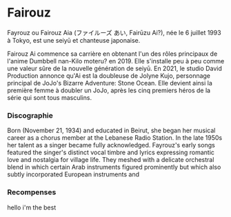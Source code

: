 # Fairouz

Fayrouz ou Fairouz Aia (ファイルーズ あい, Fairūzu Ai?), née le 6 juillet 1993 à Tokyo, est une seiyū et chanteuse japonaise.

Fairouz Ai commence sa carrière en obtenant l'un des rôles principaux de l'anime Dumbbell nan-Kilo moteru? en 2019. Elle s'installe peu à peu comme une valeur sûre de la nouvelle génération de seiyū. En 2021, le studio David Production annonce qu'Ai est la doubleuse de Jolyne Kujo, personnage principal de JoJo's Bizarre Adventure: Stone Ocean. Elle devient ainsi la première femme à doubler un JoJo, après les cinq premiers héros de la série qui sont tous masculins. 

### Discographie

Born (November 21, 1934) and educated in Beirut, she began her musical career as a chorus member at the Lebanese Radio Station. In the late 1950s her talent as a singer became fully acknowledged.
Fayrouz's early songs featured the singer's distinct vocal timbre and lyrics expressing romantic love and nostalgia for village life. They meshed with a delicate orchestral blend in which certain Arab instruments figured prominently but which also subtly incorporated European instruments and


### Recompenses 

hello i'm the best

